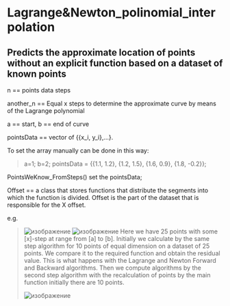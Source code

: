 # Lagrange&Newton_polinomial_interpolation
## Predicts the approximate location of points without an explicit function based on a dataset of known points
n == points data steps 

another_n == Equal x steps to determine the approximate curve by means of the Lagrange polynomial

a == start, b == end of curve

pointsData == vector of {{x_i, y_i},...}.

To set the array manually can be done in this way:
> a=1; 
> b=2; 
> pointsData = {{1.1, 1.2}, {1.2, 1.5}, {1.6, 0.9}, {1.8, -0.2}};

PointsWeKnow_FromSteps() set the pointsData;

Offset == a class that stores functions that distribute the segments into which the function is divided. Offset is the part of the dataset that is responsible for the X offset.

e.g.

>![изображение](https://user-images.githubusercontent.com/69731829/133691626-cacd7e61-2b8b-4f30-ac17-55eeeb62d689.png)
>![изображение](https://user-images.githubusercontent.com/69731829/133691394-efd9025e-b3fd-4b9d-bf8a-ffbbc7fd16e8.png)
>Here we have 25 points with some [x]-step at range from [a] to [b]. Initially we calculate by the same step algorithm for 10 points of equal dimension on a dataset of 25 points. We compare it to the required function and obtain the residual value. This is what happens with the Lagrange and Newton Forward and Backward algorithms. Then we compute algorithms by the second step algorithm with the recalculation of points by the main function initially there are 10 points.
>
>![изображение](https://user-images.githubusercontent.com/69731829/135759456-bff813ba-5239-4f03-ae1b-557da637f284.png)



